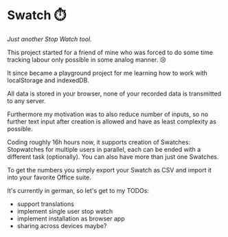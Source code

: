# Swatch ⏱️

*Just another Stop Watch tool.*

This project started for a friend of mine who was forced to do some time tracking labour only possible in some analog manner. 😢

It since became a playground project for me learning how to work with localStorage and indexedDB.

All data is stored in your browser, none of your recorded data is transmitted to any server.

Furthermore my motivation was to also reduce number of inputs, so no further text input after creation is allowed and
have as least complexity as possible.

Coding roughly 16h hours now, it supports creation of Swatches: Stopwatches for multiple users in parallel, each can be
ended with a different task (optionally).
You can also have more than just one Swatches.

To get the numbers you simply export your Swatch as CSV and import it into your favorite Office suite.

It's currently in german, so let's get to my TODOs:
- support translations
- implement single user stop watch
- implement installation as browser app
- sharing across devices maybe?
